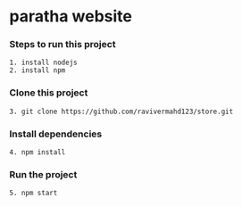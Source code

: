# paratha website


### Steps to run this project
    1. install nodejs
    2. install npm
    
### Clone this project
    3. git clone https://github.com/ravivermahd123/store.git
    
### Install dependencies
    4. npm install
    
### Run the project
    5. npm start
